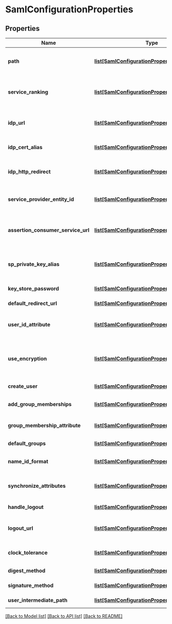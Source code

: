 # SamlConfigurationProperties

## Properties
Name | Type | Description | Notes
------------ | ------------- | ------------- | -------------
**path** | [**list[SamlConfigurationPropertyItemsArray]**](SamlConfigurationPropertyItemsArray.md) | Repository path for which this authentication handler should be used by Sling. If this is empty, the authentication handler will be disabled. | [optional] 
**service_ranking** | [**list[SamlConfigurationPropertyItemsLong]**](SamlConfigurationPropertyItemsLong.md) | OSGi Framework Service Ranking value to indicate the order in which to call this service. This is an int value where higher values designate higher precedence. Default value is 0. | [optional] 
**idp_url** | [**list[SamlConfigurationPropertyItemsString]**](SamlConfigurationPropertyItemsString.md) | URL of the IDP where the SAML Authentication Request should be sent to. If this property is empty the authentication handler is disabled. (idpUrl) | [optional] 
**idp_cert_alias** | [**list[SamlConfigurationPropertyItemsString]**](SamlConfigurationPropertyItemsString.md) | The alias of the IdP&#39;s certificate in the global truststore. If this property is empty the authentication handler is disabled. | [optional] 
**idp_http_redirect** | [**list[SamlConfigurationPropertyItemsBoolean]**](SamlConfigurationPropertyItemsBoolean.md) | Use an HTTP Redirect to the IDP URL instead of sending an AuthnRequest-message to request credentials. Use this for IDP initiated authentication. | [optional] 
**service_provider_entity_id** | [**list[SamlConfigurationPropertyItemsString]**](SamlConfigurationPropertyItemsString.md) | ID which uniquely identifies this service provider with the identity provider. If this property is empty the authentication handler is disabled. | [optional] 
**assertion_consumer_service_url** | [**list[SamlConfigurationPropertyItemsString]**](SamlConfigurationPropertyItemsString.md) | The (optional) AssertionConsumerServiceURL attribute of an Authn request specifies the location to which a &lt;Response&gt; message MUST be sent to the requester. | [optional] 
**sp_private_key_alias** | [**list[SamlConfigurationPropertyItemsString]**](SamlConfigurationPropertyItemsString.md) | The alias of the SP&#39;s private key in the key-store of the &#39;authentication-service&#39; system user. If this property is empty the handler will not be able to sign or decrypt messages. | [optional] 
**key_store_password** | [**list[SamlConfigurationPropertyItemsString]**](SamlConfigurationPropertyItemsString.md) | The password of the key-store of the &#39;authentication-service&#39; system user. | [optional] 
**default_redirect_url** | [**list[SamlConfigurationPropertyItemsString]**](SamlConfigurationPropertyItemsString.md) | The default location to redirect to after successful authentication. | [optional] 
**user_id_attribute** | [**list[SamlConfigurationPropertyItemsString]**](SamlConfigurationPropertyItemsString.md) | The name of the attribute containing the user ID used to authenticate and create the user in the CRX repository. Leave empty to use the Subject:NameId. | [optional] 
**use_encryption** | [**list[SamlConfigurationPropertyItemsBoolean]**](SamlConfigurationPropertyItemsBoolean.md) | Whether or not this authentication handler expects encrypted SAML assertions. If this is enabled the SP&#39;s private key must be provided in the key-store of the &#39;authentication-service&#39; system user (see SP Private Key Alias above). | [optional] 
**create_user** | [**list[SamlConfigurationPropertyItemsBoolean]**](SamlConfigurationPropertyItemsBoolean.md) | Whether or not to autocreate nonexisting users in the repository. | [optional] 
**add_group_memberships** | [**list[SamlConfigurationPropertyItemsBoolean]**](SamlConfigurationPropertyItemsBoolean.md) | Whether or not a user should be automatically added to CRX groups after successful authentication. | [optional] 
**group_membership_attribute** | [**list[SamlConfigurationPropertyItemsString]**](SamlConfigurationPropertyItemsString.md) | The name of the attribute containing a list of CRX groups this user should be added to. | [optional] 
**default_groups** | [**list[SamlConfigurationPropertyItemsArray]**](SamlConfigurationPropertyItemsArray.md) | A list of default CRX groups users are added to after successful authentication. | [optional] 
**name_id_format** | [**list[SamlConfigurationPropertyItemsString]**](SamlConfigurationPropertyItemsString.md) | The value of the NameIDPolicy format parameter to send in the AuthnRequest message. | [optional] 
**synchronize_attributes** | [**list[SamlConfigurationPropertyItemsArray]**](SamlConfigurationPropertyItemsArray.md) | A list of attribute mappings (in the format \\attributename&#x3D;path/relative/to/user/node\\) which should be stored in the repository on user-synchronization. | [optional] 
**handle_logout** | [**list[SamlConfigurationPropertyItemsBoolean]**](SamlConfigurationPropertyItemsBoolean.md) | Whether or not logout (dropCredentials) requests will be processed by this handler. | [optional] 
**logout_url** | [**list[SamlConfigurationPropertyItemsString]**](SamlConfigurationPropertyItemsString.md) | URL of the IDP where the SAML Logout Request should be sent to. If this property is empty the authentication handler won&#39;t handle logouts. | [optional] 
**clock_tolerance** | [**list[SamlConfigurationPropertyItemsLong]**](SamlConfigurationPropertyItemsLong.md) | Time tolerance in seconds to compensate clock skew between IDP and SP when validating Assertions. | [optional] 
**digest_method** | [**list[SamlConfigurationPropertyItemsString]**](SamlConfigurationPropertyItemsString.md) | The digest algorithm to use when signing a SAML message. | [optional] 
**signature_method** | [**list[SamlConfigurationPropertyItemsString]**](SamlConfigurationPropertyItemsString.md) | The signature algorithm to use when signing a SAML message. | [optional] 
**user_intermediate_path** | [**list[SamlConfigurationPropertyItemsString]**](SamlConfigurationPropertyItemsString.md) | User intermediate path to store created users. | [optional] 

[[Back to Model list]](../README.md#documentation-for-models) [[Back to API list]](../README.md#documentation-for-api-endpoints) [[Back to README]](../README.md)


